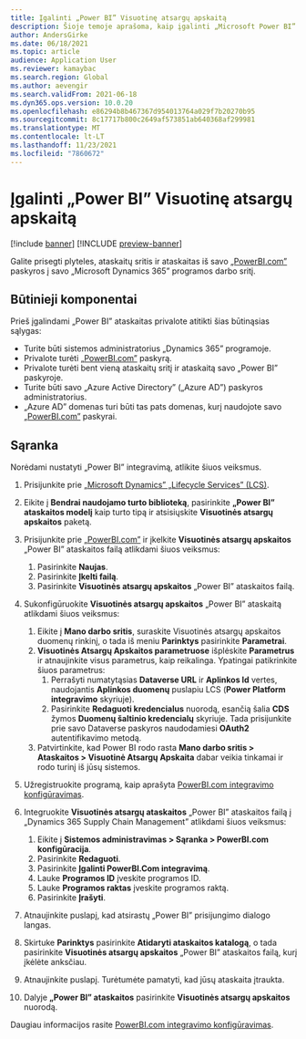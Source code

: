 ```yaml
---
title: Įgalinti „Power BI” Visuotinę atsargų apskaitą
description: Šioje temoje aprašoma, kaip įgalinti „Microsoft Power BI” Visuotinei atsargų apskaitai.
author: AndersGirke
ms.date: 06/18/2021
ms.topic: article
audience: Application User
ms.reviewer: kamaybac
ms.search.region: Global
ms.author: aevengir
ms.search.validFrom: 2021-06-18
ms.dyn365.ops.version: 10.0.20
ms.openlocfilehash: e86294b8b467367d954013764a029f7b20270b95
ms.sourcegitcommit: 8c17717b800c2649af573851ab640368af299981
ms.translationtype: MT
ms.contentlocale: lt-LT
ms.lasthandoff: 11/23/2021
ms.locfileid: "7860672"
---
```

# <a name="enable-power-bi-for-global-inventory-accounting"></a>Įgalinti „Power BI” Visuotinę atsargų apskaitą

[!include [banner](../includes/banner.md)]
[!INCLUDE [preview-banner](../includes/preview-banner.md)]
<!--KFM: Preview until 4/30/2022 -->

Galite prisegti plyteles, ataskaitų sritis ir ataskaitas iš savo [„PowerBI.com”](https://powerbi.com/) paskyros į savo „Microsoft Dynamics 365” programos darbo sritį.

## <a name="prerequisites"></a>Būtinieji komponentai

Prieš įgalindami „Power BI” ataskaitas privalote atitikti šias būtinąsias sąlygas:

- Turite būti sistemos administratorius „Dynamics 365” programoje.
- Privalote turėti [„PowerBI.com”](https://powerbi.com/) paskyrą.
- Privalote turėti bent vieną ataskaitų sritį ir ataskaitą savo „Power BI” paskyroje.
- Turite būti savo „Azure Active Directory” („Azure AD”) paskyros administratorius.
- „Azure AD” domenas turi būti tas pats domenas, kurį naudojote savo [„PowerBI.com”](https://powerbi.com/) paskyrai.

## <a name="setup"></a>Sąranka

Norėdami nustatyti „Power BI” integravimą, atlikite šiuos veiksmus.

1. Prisijunkite prie [„Microsoft Dynamics” „Lifecycle Services” (LCS)](https://lcs.dynamics.com/Logon/Index).
1. Eikite į **Bendrai naudojamo turto biblioteką**, pasirinkite **„Power BI” ataskaitos modelį** kaip turto tipą ir atsisiųskite **Visuotinės atsargų apskaitos** paketą. 
1. Prisijunkite prie [„PowerBI.com”](https://app.powerbi.com/) ir įkelkite **Visuotinės atsargų apskaitos** „Power BI” ataskaitos failą atlikdami šiuos veiksmus:

    1. Pasirinkite **Naujas**.
    1. Pasirinkite **Įkelti failą**.
    1. Pasirinkite **Visuotinės atsargų apskaitos** „Power BI” ataskaitos failą.

1. Sukonfigūruokite **Visuotinės atsargų apskaitos** „Power BI” ataskaitą atlikdami šiuos veiksmus:

    1. Eikite į **Mano darbo sritis**, suraskite Visuotinės atsargų apskaitos duomenų rinkinį, o tada iš meniu **Parinktys** pasirinkite **Parametrai**.
    1. **Visuotinės Atsargų Apskaitos parametruose** išplėskite **Parametrus** ir atnaujinkite visus parametrus, kaip reikalinga. Ypatingai patikrinkite šiuos parametrus:
        1. Perrašyti numatytąsias **Dataverse URL** ir **Aplinkos Id** vertes, naudojantis **Aplinkos duomenų** puslapiu LCS (**Power Platform integravimo** skyriuje).
        1. Pasirinkite **Redaguoti kredencialus** nuorodą, esančią šalia **CDS** žymos **Duomenų šaltinio kredencialų** skyriuje. Tada prisijunkite prie savo Dataverse paskyros naudodamiesi **OAuth2** autentifikavimo metodą.
    1. Patvirtinkite, kad Power BI rodo rasta **Mano darbo sritis \> Ataskaitos \> Visuotinė Atsargų Apskaita** dabar veikia tinkamai ir rodo turinį iš jūsų sistemos.

1. Užregistruokite programą, kaip aprašyta [PowerBI.com integravimo konfigūravimas](../../fin-ops-core/dev-itpro/analytics/configure-power-bi-integration.md#registration-process).
1. Integruokite **Visuotinės atsargų ataskaitos** „Power BI” ataskaitos failą į „Dynamics 365 Supply Chain Management” atlikdami šiuos veiksmus:

    1. Eikite į **Sistemos administravimas \> Sąranka \> PowerBI.com konfigūracija**.
    1. Pasirinkite **Redaguoti**.
    1. Pasirinkite **Įgalinti PowerBI.Com integravimą**.
    1. Lauke **Programos ID** įveskite programos ID.
    1. Lauke **Programos raktas** įveskite programos raktą.
    1. Pasirinkite **Įrašyti**.

1. Atnaujinkite puslapį, kad atsirastų „Power BI” prisijungimo dialogo langas.
1. Skirtuke **Parinktys** pasirinkite **Atidaryti ataskaitos katalogą**, o tada pasirinkite **Visuotinės atsargų apskaitos** „Power BI” ataskaitos failą, kurį įkėlėte anksčiau.
1. Atnaujinkite puslapį. Turėtumėte pamatyti, kad jūsų ataskaita įtraukta.
1. Dalyje **„Power BI” ataskaitos** pasirinkite **Visuotinės atsargų apskaitos** nuorodą.

Daugiau informacijos rasite [PowerBI.com integravimo konfigūravimas](../../fin-ops-core/dev-itpro/analytics/configure-power-bi-integration.md).
